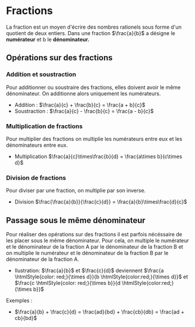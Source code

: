 # Fractions

La fraction est un moyen d'écrire des nombres rationels sous forme d'un quotient de deux entiers. Dans une fraction $\frac{a}{b}$ a désigne le **numérateur** et b le **dénominateur.**

## Opérations sur des fractions

### Addition et soustraction

Pour additionner ou soustraire des fractions, elles doivent avoir le même dénominateur. On additionne alors
uniquement les numérateurs.

- Addition : $\frac{a}{c} + \frac{b}{c} = \frac{a + b}{c}$
- Soustraction : $\frac{a}{c} - \frac{b}{c} = \frac{a - b}{c}$

### Multiplication de fractions

Pour multiplier des fractions on multiplie les numérateurs entre eux et les dénominateurs entre eux.

- Multiplication $\frac{a}{c}\times\frac{b}{d} = \frac{a\times b}{c\times d}$

### Division de fractions

Pour diviser par une fraction, on multiplie par son inverse.

- Division $\frac{\frac{a}{b}}{\frac{c}{d}} = \frac{a}{b}\times\frac{d}{c}$

## Passage sous le même dénominateur

Pour réaliser des opérations sur des fractions il est parfois nécéssaire de les placer sous le même dénominateur.
Pour cela, on multiple le numérateur et le dénominateur de la fraction A par le dénominateur de la fraction B et
on multiplie le numérateur et le dénominateur de la fraction B par le dénominateur de la fraction A.

- Ilustration: $\frac{a}{b}$ et $\frac{c}{d}$ deviennent $\frac{a \htmlStyle{color: red;}{\times d}}{b \htmlStyle{color:red;}{\times d}}$ et $\frac{c \htmlStyle{color: red;}{\times b}}{d \htmlStyle{color:red;}{\times b}}$

Exemples :

- $\frac{a}{b} + \frac{c}{d} = \frac{ad}{bd} + \frac{cb}{db} = \frac{ad + cb}{bd}$
